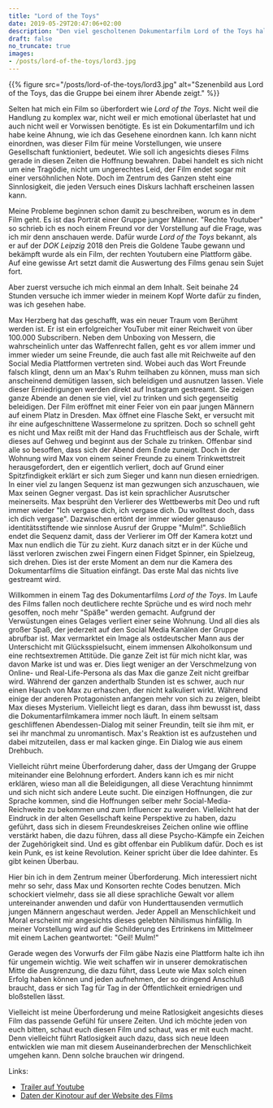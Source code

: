 ```yaml
---
title: "Lord of the Toys"
date: 2019-05-29T20:47:06+02:00
description: "Den viel gescholtenen Dokumentarfilm Lord of the Toys halte ich für einen der wichtigsten Filme, die ich in den letzten Jahre gesehen habe. Gerade auf Grund dessen, dass er nichts gibt, an dem ich mich noch festhalten könnte."
draft: false
no_truncate: true
images:
- /posts/lord-of-the-toys/lord3.jpg
---
```


 {{% figure src="/posts/lord-of-the-toys/lord3.jpg" alt="Szenenbild aus Lord of the Toys, das die Gruppe bei einem ihrer Abende zeigt." %}}

Selten hat mich ein Film so überfordert wie *Lord of the Toys*. Nicht weil die Handlung zu komplex war, nicht weil er mich emotional überlastet hat und auch nicht weil er Vorwissen benötigte. Es ist ein Dokumentarfilm und ich habe keine Ahnung, wie ich das Gesehene einordnen kann. Ich kann nicht einordnen, was dieser Film für meine Vorstellungen, wie unsere Gesellschaft funktioniert, bedeutet. Wie soll ich angesichts dieses Films gerade in diesen Zeiten die Hoffnung bewahren. Dabei handelt es sich nicht um eine Tragödie, nicht um ungerechtes Leid, der Film endet sogar mit einer versöhnlichen Note. Doch im Zentrum des Ganzen steht eine Sinnlosigkeit, die jeden Versuch eines Diskurs lachhaft erscheinen lassen kann.

Meine Probleme beginnen schon damit zu beschreiben, worum es in dem Film geht. Es ist das Porträt einer Gruppe junger Männer. "Rechte Youtuber" so schrieb ich es noch einem Freund vor der Vorstellung auf die Frage, was ich mir denn anschauen werde. Dafür wurde *Lord of the Toys* bekannt, als er auf der *DOK Leipzig* 2018 den Preis die Goldene Taube gewann und bekämpft wurde als ein Film, der rechten Youtubern eine Plattform gäbe. Auf eine gewisse Art setzt damit die Auswertung des Films genau sein Sujet fort.

Aber zuerst versuche ich mich einmal an dem Inhalt. Seit beinahe 24 Stunden versuche ich immer wieder in meinem Kopf Worte dafür zu finden, was ich gesehen habe.

Max Herzberg hat das geschafft, was ein neuer Traum vom Berühmt werden ist. Er ist ein erfolgreicher YouTuber mit einer Reichweit von über 100.000 Subscribern. Neben dem Unboxing von Messern, die wahrscheinlich unter das Waffenrecht fallen, geht es vor allem immer und immer wieder um seine Freunde, die auch fast alle mit Reichweite auf den Social Media Plattformen vertreten sind. Wobei auch das Wort Freunde falsch klingt, denn um an Max's Ruhm teilhaben zu können, muss man sich anscheinend demütigen lassen, sich beleidigen und ausnutzen lassen. Viele dieser Erniedrigungen werden direkt auf Instagram gestreamt. Sie zeigen ganze Abende an denen sie viel, viel zu trinken und sich gegenseitig beleidigen. Der Film eröffnet mit einer  Feier von ein paar jungen Männern auf einem Platz in Dresden. Max öffnet eine Flasche Sekt, er versucht mit ihr eine aufgeschnittene Wassermelone zu spritzen. Doch so schnell geht es nicht und Max reißt mit der Hand das Fruchtfleisch aus der Schale, wirft dieses auf Gehweg und beginnt aus der Schale zu trinken. Offenbar sind alle so besoffen, dass sich der Abend dem Ende zuneigt. Doch in der Wohnung wird Max von einem seiner Freunde zu einem Trinkwettstreit herausgefordert, den er eigentlich verliert, doch auf Grund einer Spitzfindigkeit erklärt er sich zum Sieger und kann nun diesen erniedrigen. In einer viel zu langen Sequenz ist man gezwungen sich anzuschauen, wie Max seinen Gegner vergast. Das ist kein sprachlicher Ausrutscher meinerseits. Max besprüht den Verlierer des Wettbewerbs mit Deo und ruft immer wieder "Ich vergase dich, ich vergase dich. Du wolltest doch, dass ich dich vergase". Dazwischen ertönt der immer wieder genauso identitätsstiftende wie sinnlose Ausruf der Gruppe "Mulm!". Schließlich endet die Sequenz damit, dass der Verlierer im Off der Kamera kotzt und Max nun endlich die Tür zu zieht. Kurz danach sitzt er in der Küche und lässt verloren zwischen zwei Fingern einen Fidget Spinner, ein Spielzeug, sich drehen. Dies ist der erste Moment an dem nur die Kamera des Dokumentarfilms die Situation einfängt. Das erste Mal das nichts live gestreamt wird.

Willkommen in einem Tag des Dokumentarfilms *Lord of the Toys*. Im Laufe des Films fallen noch deutlichere rechte Sprüche und es wird noch mehr gesoffen, noch mehr "Späße" werden gemacht. Aufgrund der Verwüstungen eines Gelages verliert einer seine Wohnung. Und all dies als großer Spaß, der jederzeit auf den Social Media Kanälen der Gruppe abrufbar ist. Max vermarktet ein Image als ostdeutscher Mann aus der Unterschicht mit Glücksspielsucht, einem immensen Alkoholkonsum und eine rechtsextremen Attitüde. Die ganze Zeit ist für mich nicht klar, was davon Marke ist und was er. Dies liegt weniger an der Verschmelzung von Online- und Real-Life-Persona als das Max die ganze Zeit nicht greifbar wird. Während der ganzen anderthalb Stunden ist es schwer, auch nur einen Hauch von Max zu erhaschen, der nicht kalkuliert wirkt. Während einige der anderen Protagonisten anfangen mehr von sich zu zeigen, bleibt Max dieses Mysterium. Vielleicht liegt es daran, dass ihm  bewusst ist, dass die Dokumentarfilmkamera immer noch läuft. In einem seltsam geschliffenen Abendessen-Dialog mit seiner Freundin, teilt sie ihm mit, er sei ihr manchmal zu unromantisch. Max's Reaktion ist es aufzustehen und dabei mitzuteilen, dass er mal kacken ginge. Ein Dialog wie aus einem Drehbuch.

Vielleicht rührt meine Überforderung daher, dass der Umgang der Gruppe miteinander eine Belohnung erfordert. Anders kann ich es mir nicht erklären, wieso man all die Beleidigungen, all diese Verachtung hinnimmt und sich nicht sich andere Leute sucht. Die einzigen Hoffnungen, die zur Sprache kommen, sind die Hoffnungen selber mehr Social-Media-Reichweite zu bekommen und zum Influencer zu werden. Vielleicht hat der Eindruck in der alten Gesellschaft keine Perspektive zu haben, dazu geführt, dass sich in diesem Freundeskreises Zeichen online wie offline verstärkt haben, die dazu führen, dass all diese Psycho-Kämpfe ein Zeichen der Zugehörigkeit sind. Und es gibt offenbar ein Publikum dafür. Doch es ist kein Punk, es ist keine Revolution. Keiner spricht über die Idee dahinter. Es gibt keinen Überbau.

Hier bin ich in dem Zentrum meiner Überforderung. Mich interessiert nicht mehr so sehr, dass Max und Konsorten rechte Codes benutzen. Mich schockiert vielmehr, dass sie all diese sprachliche Gewalt vor allem untereinander anwenden und dafür von Hunderttausenden vermutlich jungen Männern angeschaut werden. Jeder Appell an Menschlichkeit und Moral erscheint mir angesichts dieses gelebten Nihilismus hinfällig. In meiner Vorstellung wird auf die Schilderung des Ertrinkens im Mittelmeer mit einem Lachen geantwortet: "Geil! Mulm!"

Gerade wegen des Vorwurfs der Film gäbe Nazis eine Plattform halte ich ihn für ungemein wichtig. Wie weit schaffen wir in unserer demokratischen Mitte die Ausgrenzung, die dazu führt, dass Leute wie Max solch einen Erfolg haben können und jeden aufnehmen, der so dringend Anschluß braucht, dass er sich Tag für Tag in der Öffentlichkeit erniedrigen und bloßstellen lässt.

Vielleicht ist meine Überforderung und meine Ratlosigkeit angesichts dieses Film das passende Gefühl für unsere Zeiten. Und ich möchte jeden von euch bitten, schaut euch diesen Film und schaut, was er mit euch macht. Denn vielleicht führt Ratlosigkeit auch dazu, dass sich neue Ideen entwicklen wie man mit diesem Auseinanderbrechen der Menschlichkeit umgehen kann. Denn solche brauchen wir dringend.

Links:

* [Trailer auf Youtube](https://www.youtube.com/watch?v=FR6qbfHHBvs)
* [Daten der Kinotour auf der Website des Films](https://www.lordofthetoys.com/kinotour)